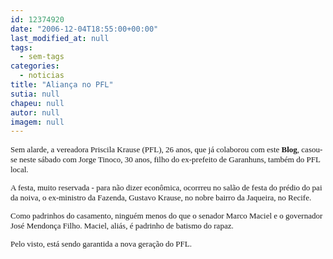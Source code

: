 ```yaml
---
id: 12374920
date: "2006-12-04T18:55:00+00:00"
last_modified_at: null
tags:
  - sem-tags
categories:
  - noticias
title: "Aliança no PFL"
sutia: null
chapeu: null
autor: null
imagem: null
---
```

<p><FONT face=Verdana size=2></p>
<p><P>Sem alarde, a vereadora Priscila Krause (PFL), 26 anos,&nbsp;que já colaborou com este <STRONG>Blog</STRONG>, casou-se neste sábado com Jorge Tinoco, 30 anos, filho do ex-prefeito de Garanhuns, também do PFL local. </P></p>
<p><P>A festa, muito reservada - para não dizer econômica, ocorrreu no salão de festa do&nbsp;prédio&nbsp;do pai da noiva, o ex-ministro da Fazenda, Gustavo Krause,&nbsp;no nobre bairro da Jaqueira, no Recife. </P></p>
<p><P>Como padrinhos do casamento, ninguém menos do que o senador Marco Maciel e o governador José Mendonça Filho. Maciel, aliás, é padrinho de batismo do rapaz.</P></p>
<p><P>Pelo visto, está sendo garantida a nova geração do PFL.</P></FONT> </p>

